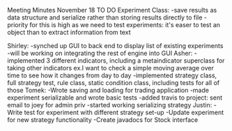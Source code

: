 Meeting Minutes November 18
TO DO
Experiment Class:
	-save results as data structure and serialize rather than storing results directly to file
		-priority for this is high as we need to test experiments: it's easer to test an object than to extract information from text

Shirley:
	-synched up GUI to back end to display list of existing experiments
	-will be working on integrating the rest of engine into GUI
Asher: 
	-implemented 3 different indicators, including a metaindicator superclass for taking other indicators ex.I want to check a simple moving average over time to see how it changes from day to day
	-implemented strategy class, full strategy test, rule class, static condition class, including tests for all of those
Tomek:
	-Wrote saving and loading for trading application
	-made experiment serializable and wrote basic tests
	-added travis to project: sent email to joey for admin priv
	-started working serializing strategy
Justin:
	-Write test for experiment with different strategy set-up
	-Update experiment for new strategy functionality
	-Create javadocs for Stock interface